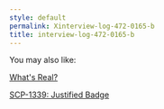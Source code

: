 ```yaml
---
style: default
permalink: Xinterview-log-472-0165-b
title: interview-log-472-0165-b
---
```

You may also like:

[What's Real?](http://scp-wiki.net/what-s-real)

[SCP-1339: Justified Badge](http://scp-wiki.net/scp-1339)
